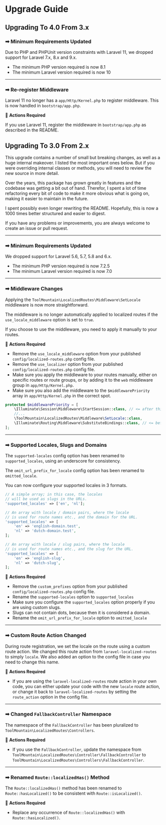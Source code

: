 # Upgrade Guide

## Upgrading To 4.0 From 3.x

### ➡ Minimum Requirements Updated

Due to PHP and PHPUnit version constraints with Laravel 11, we dropped support for Laravel 7.x, 8.x and 9.x.

- The minimum PHP version required is now 8.1
- The minimum Laravel version required is now 10

---

### ➡ Re-register Middleware

Laravel 11 no longer has a `app/Http/Kernel.php` to register middleware.
This is now handled in `bootstrap/app.php`.

🔸 **Actions Required**

If you use Laravel 11, register the middleware in `bootstrap/app.php` as described in the README.

## Upgrading To 3.0 From 2.x

This upgrade contains a number of small but breaking changes, as well as a huge internal makeover.
I listed the most important ones below.
But if you were overriding internal classes or methods, you will need to review the new source in more detail.

Over the years, this package has grown greatly in features and the codebase was getting a bit out of hand.
Therefor, I spent a lot of time refactoring every bit of code to make it more obvious what is going on, making it easier to maintain in the future.

I spent possibly even longer rewriting the README.
Hopefully, this is now a 1000 times better structured and easier to digest.

If you have any problems or improvements, you are always welcome to create an issue or pull request.

---

### ➡ Minimum Requirements Updated

We dropped support for Laravel 5.6, 5.7, 5.8 and 6.x.

- The minimum PHP version required is now 7.2.5
- The minimum Laravel version required is now 7.0

---

### ➡ Middleware Changes

Applying the `ToolMountain\LocalizedRoutes\Middleware\SetLocale` middleware is now more straightforward.

The middleware is no longer automatically applied to localized routes if the `use_locale_middleware` option is set to `true`.

If you choose to use the middleware, you need to apply it manually to your routes.

🔸 **Actions Required**

- Remove the `use_locale_middleware` option from your published `config/localized-routes.php` config file.
- Remove the `use_localizer` option from your published `config/localized-routes.php` config file.
- Make sure you apply the middleware to your routes manually, either on specific routes or route groups, or by adding it to the `web` middleware group in `app/Http/Kernel.php`.
- Make sure you also add the middleware to the `$middlewarePriority` array in `app/Http/Kernel.php` in the correct spot.

```php
protected $middlewarePriority = [
    \Illuminate\Session\Middleware\StartSession::class, // <= after this
    //...
    \ToolMountain\LocalizedRoutes\Middleware\SetLocale::class,
    \Illuminate\Routing\Middleware\SubstituteBindings::class, // <= before this
];
```

---

### ➡ Supported Locales, Slugs and Domains

The `supported-locales` config option has been renamed to `supported_locales`, using an underscore for consistency.

The `omit_url_prefix_for_locale` config option has been renamed to `omitted_locale`.

You can now configure your supported locales in 3 formats.

```php
// A simple array; in this case, the locales
// will be used as slugs in the URLs.
'supported_locales' => ['en', 'nl'];

// An array with locale / domain pairs, where the locale
// is used for route names etc., and the domain for the URL.
'supported_locales' => [
    'en' => 'english-domain.test',
    'nl' => 'dutch-domain.test',
];

// An array with locale / slug pairs, where the locale
// is used for route names etc., and the slug for the URL.
'supported_locales' => [
    'en' => 'english-slug',
    'nl' => 'dutch-slug',
];
```

🔸 **Actions Required**

- Remove the `custom_prefixes` option from your published `config/localized-routes.php` config file.
- Rename the `supported-locales` option to `supported_locales`
- Make sure you configure the `supported_locales` option properly if you are using custom slugs.
- Slugs can not contain dots, because then it is considered a domain.
- Rename the `omit_url_prefix_for_locale` option to `omitted_locale`

---

### ➡ Custom Route Action Changed

During route registration, we set the locale on the route using a custom route action.
We changed this route action from `laravel-localized-routes` to simply `locale`.
We also added an option to the config file in case you need to change this name.

🔸 **Actions Required**

- If you are using the `laravel-localized-routes` route action in your own code, you can either update your code with the new `locale` route action, or change it back to `laravel-localized-routes` by setting the `route_action` option in the config file.

---

### ➡ Changed `FallbackController` Namespace

The namespace of the `FallbackController` has been pluralized to `ToolMountain\LocalizedRoutes\Controllers`.

🔸 **Actions Required**

- If you use the `FallbackController`, update the namespace from `ToolMountain\LocalizedRoutes\Controller\FallbackController` to `ToolMountain\LocalizedRoutes\Controllers\FallbackController`.

---

### ➡ Renamed `Route::localizedHas()` Method

The `Route::localizedHas()` method has been renamed to `Route::hasLocalized()` to be consistent with `Route::isLocalized()`.

🔸 **Actions Required**

- Replace any occurrence of `Route::localizedHas()` with `Route::hasLocalized()`.
